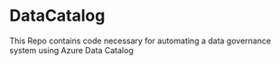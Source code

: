 # DataCatalog

This Repo contains code necessary for automating a data governance system using Azure Data Catalog

